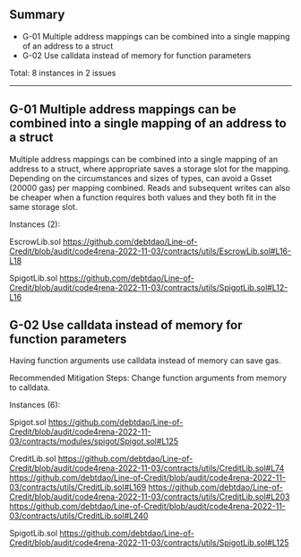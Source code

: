 ## Summary

- G-01 Multiple address mappings can be combined into a single mapping of an address to a struct
- G-02 Use calldata instead of memory for function parameters

Total: 8 instances in 2 issues

---


## G-01 Multiple address mappings can be combined into a single mapping of an address to a struct

Multiple address mappings can be combined into a single mapping of an address to a struct, where appropriate saves a storage slot for the mapping. 
Depending on the circumstances and sizes of types, can avoid a Gsset (20000 gas) per mapping combined. 
Reads and subsequent writes can also be cheaper when a function requires both values and they both fit in the same storage slot.

Instances (2):

EscrowLib.sol
https://github.com/debtdao/Line-of-Credit/blob/audit/code4rena-2022-11-03/contracts/utils/EscrowLib.sol#L16-L18

SpigotLib.sol
https://github.com/debtdao/Line-of-Credit/blob/audit/code4rena-2022-11-03/contracts/utils/SpigotLib.sol#L12-L16
 


## G-02 Use calldata instead of memory for function parameters

Having function arguments use calldata instead of memory can save gas. 

Recommended Mitigation Steps: 
Change function arguments from memory to calldata.

Instances (6):

Spigot.sol
https://github.com/debtdao/Line-of-Credit/blob/audit/code4rena-2022-11-03/contracts/modules/spigot/Spigot.sol#L125

CreditLib.sol
https://github.com/debtdao/Line-of-Credit/blob/audit/code4rena-2022-11-03/contracts/utils/CreditLib.sol#L74
https://github.com/debtdao/Line-of-Credit/blob/audit/code4rena-2022-11-03/contracts/utils/CreditLib.sol#L169
https://github.com/debtdao/Line-of-Credit/blob/audit/code4rena-2022-11-03/contracts/utils/CreditLib.sol#L203
https://github.com/debtdao/Line-of-Credit/blob/audit/code4rena-2022-11-03/contracts/utils/CreditLib.sol#L240

SpigotLib.sol
https://github.com/debtdao/Line-of-Credit/blob/audit/code4rena-2022-11-03/contracts/utils/SpigotLib.sol#L125


